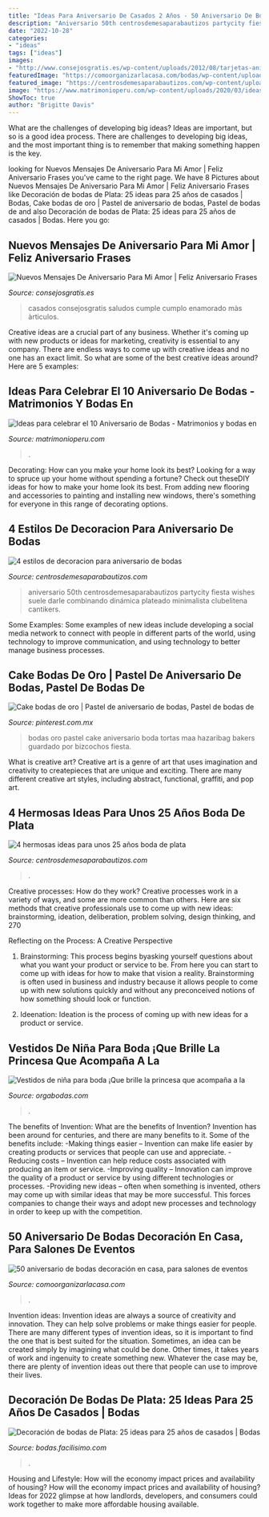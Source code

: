 ```yaml
---
title: "Ideas Para Aniversario De Casados 2 Años - 50 Aniversario De Bodas Decoración En Casa, Para Salones De Eventos"
description: "Aniversario 50th centrosdemesaparabautizos partycity fiesta wishes suele darle combinando dinámica plateado minimalista clubelitena cantikers"
date: "2022-10-28"
categories:
- "ideas"
tags: ["ideas"]
images:
- "http://www.consejosgratis.es/wp-content/uploads/2012/08/tarjetas-aniversario20.jpg"
featuredImage: "https://comoorganizarlacasa.com/bodas/wp-content/uploads/2018/03/50-aniversario-de-boda-decoracion.jpg"
featured_image: "https://centrosdemesaparabautizos.com/wp-content/uploads/2020/04/como-celebrar-una-25-años-boda-de-plata.jpg"
image: "https://www.matrimonioperu.com/wp-content/uploads/2020/03/ideas-celebrar-10-anos-bodas.jpg"
ShowToc: true
author: "Brigitte Davis"
---
```



What are the challenges of developing big ideas?
Ideas are important, but so is a good idea process. There are challenges to developing big ideas, and the most important thing is to remember that making something happen is the key.

	

		
looking for Nuevos Mensajes De Aniversario Para Mi Amor | Feliz Aniversario Frases you've came to the right page. We have 8 Pictures about Nuevos Mensajes De Aniversario Para Mi Amor | Feliz Aniversario Frases like Decoración de bodas de Plata: 25 ideas para 25 años de casados | Bodas, Cake bodas de oro | Pastel de aniversario de bodas, Pastel de bodas de and also Decoración de bodas de Plata: 25 ideas para 25 años de casados | Bodas. Here you go:
		
    
## Nuevos Mensajes De Aniversario Para Mi Amor | Feliz Aniversario Frases

<img loading=lazy src="http://www.consejosgratis.es/wp-content/uploads/2012/08/tarjetas-aniversario20.jpg" onerror="this.onerror=null;this.src='https://tse1.mm.bing.net/th?id=OIP.ErztVdU8xMIiFnuEfRePDAAAAA&amp;pid=15.1';" alt="Nuevos Mensajes De Aniversario Para Mi Amor | Feliz Aniversario Frases">

_Source: consejosgratis.es_

>casados consejosgratis saludos cumple cumplo enamorado màs àrticulos. 

	

Creative ideas are a crucial part of any business. Whether it's coming up with new products or ideas for marketing, creativity is essential to any company. There are endless ways to come up with creative ideas and no one has an exact limit. So what are some of the best creative ideas around? Here are 5 examples: 

    
## Ideas Para Celebrar El 10 Aniversario De Bodas - Matrimonios Y Bodas En

<img loading=lazy src="https://www.matrimonioperu.com/wp-content/uploads/2020/03/ideas-celebrar-10-anos-bodas.jpg" onerror="this.onerror=null;this.src='https://tse1.mm.bing.net/th?id=OIP.A1FSFRpV1_Oc-pbFwj1M7gHaFF&amp;pid=15.1';" alt="Ideas para celebrar el 10 Aniversario de Bodas - Matrimonios y bodas en">

_Source: matrimonioperu.com_

>. 

	

Decorating: How can you make your home look its best?
Looking for a way to spruce up your home without spending a fortune? Check out theseDIY ideas for how to make your home look its best. From adding new flooring and accessories to painting and installing new windows, there's something for everyone in this range of decorating options.

    
## 4 Estilos De Decoracion Para Aniversario De Bodas

<img loading=lazy src="https://centrosdemesaparabautizos.com/wp-content/uploads/2019/06/decoracion-para-aniversario-de-boda-50.jpg" onerror="this.onerror=null;this.src='https://tse1.mm.bing.net/th?id=OIP.AsKT0faO3B3tSQMG3BX6zwHaFc&amp;pid=15.1';" alt="4 estilos de decoracion para aniversario de bodas">

_Source: centrosdemesaparabautizos.com_

>aniversario 50th centrosdemesaparabautizos partycity fiesta wishes suele darle combinando dinámica plateado minimalista clubelitena cantikers. 

	

Some Examples:
Some examples of new ideas include developing a social media network to connect with people in different parts of the world, using technology to improve communication, and using technology to better manage business processes.

    
## Cake Bodas De Oro | Pastel De Aniversario De Bodas, Pastel De Bodas De

<img loading=lazy src="https://i.pinimg.com/originals/41/42/ce/4142ce9db9dea5525e6dbaf1f85519ee.jpg" onerror="this.onerror=null;this.src='https://tse3.mm.bing.net/th?id=OIP.xhZB-kKbhLhh7viU7HomHgHaNK&amp;pid=15.1';" alt="Cake bodas de oro | Pastel de aniversario de bodas, Pastel de bodas de">

_Source: pinterest.com.mx_

>bodas oro pastel cake aniversario boda tortas maa hazaribag bakers guardado por bizcochos fiesta. 

	

What is creative art?
Creative art is a genre of art that uses imagination and creativity to createpieces that are unique and exciting. There are many different creative art styles, including abstract, functional, graffiti, and pop art.

    
## 4 Hermosas Ideas Para Unos 25 Años Boda De Plata

<img loading=lazy src="https://centrosdemesaparabautizos.com/wp-content/uploads/2020/04/como-celebrar-una-25-años-boda-de-plata.jpg" onerror="this.onerror=null;this.src='https://tse3.mm.bing.net/th?id=OIP.MNMFT3Q_Q_0WrEtLu9MtRwAAAA&amp;pid=15.1';" alt="4 hermosas ideas para unos 25 años boda de plata">

_Source: centrosdemesaparabautizos.com_

>. 

	

Creative processes: How do they work?
Creative processes work in a variety of ways, and some are more common than others. Here are six methods that creative professionals use to come up with new ideas: brainstorming, ideation, deliberation, problem solving, design thinking, and 270

Reflecting on the Process: A Creative Perspective

1. Brainstorming: This process begins byasking yourself questions about what you want your product or service to be. From here you can start to come up with ideas for how to make that vision a reality. Brainstorming is often used in business and industry because it allows people to come up with new solutions quickly and without any preconceived notions of how something should look or function.

2. Ideenation: Ideation is the process of coming up with new ideas for a product or service.

    
## Vestidos De Niña Para Boda ¡Que Brille La Princesa Que Acompaña A La

<img loading=lazy src="https://orgabodas.com/wp-content/uploads/2019/10/vestidos-de-niñas-para-boda-5.jpg" onerror="this.onerror=null;this.src='https://tse3.mm.bing.net/th?id=OIP.ZryYxraoAdp1JKYkuaNe-gAAAA&amp;pid=15.1';" alt="Vestidos de niña para boda ¡Que brille la princesa que acompaña a la">

_Source: orgabodas.com_

>. 

	

The benefits of Invention: What are the benefits of Invention?
Invention has been around for centuries, and there are many benefits to it. Some of the benefits include: 
-Making things easier – Invention can make life easier by creating products or services that people can use and appreciate. 
-Reducing costs – Invention can help reduce costs associated with producing an item or service. 
-Improving quality – Innovation can improve the quality of a product or service by using different technologies or processes. 
-Providing new ideas – often when something is invented, others may come up with similar ideas that may be more successful. This forces companies to change their ways and adopt new processes and technology in order to keep up with the competition.

    
## 50 Aniversario De Bodas Decoración En Casa, Para Salones De Eventos

<img loading=lazy src="https://comoorganizarlacasa.com/bodas/wp-content/uploads/2018/03/50-aniversario-de-boda-decoracion.jpg" onerror="this.onerror=null;this.src='https://tse4.mm.bing.net/th?id=OIP.MVTCceukOhO3Y9qpzUb4DgHaLH&amp;pid=15.1';" alt="50 aniversario de bodas decoración en casa, para salones de eventos">

_Source: comoorganizarlacasa.com_

>. 

	

Invention ideas:
Invention ideas are always a source of creativity and innovation. They can help solve problems or make things easier for people. There are many different types of invention ideas, so it is important to find the one that is best suited for the situation. Sometimes, an idea can be created simply by imagining what could be done. Other times, it takes years of work and ingenuity to create something new. Whatever the case may be, there are plenty of invention ideas out there that people can use to improve their lives.

    
## Decoración De Bodas De Plata: 25 Ideas Para 25 Años De Casados | Bodas

<img loading=lazy src="https://estag.fimagenes.com/imagenesred/fb_2080552_not-encoding.jpg" onerror="this.onerror=null;this.src='https://tse3.mm.bing.net/th?id=OIP.areE9CihNyWcoSCYyIMWHAHaD4&amp;pid=15.1';" alt="Decoración de bodas de Plata: 25 ideas para 25 años de casados | Bodas">

_Source: bodas.facilisimo.com_

>. 

	

Housing and Lifestyle: How will the economy impact prices and availability of housing?
How will the economy impact prices and availability of housing? 
Ideas for 2022 glimpse at how landlords, developers, and consumers could work together to make more affordable housing available.

